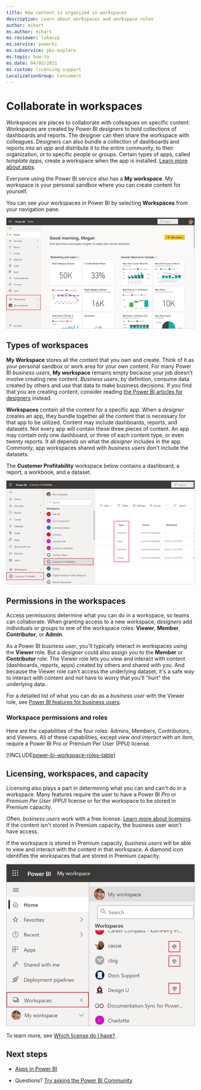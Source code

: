 ```yaml
---
title: How content is organized in workspaces
description: Learn about workspaces and workspace roles
author: mihart
ms.author: mihart
ms.reviewer: lukaszp
ms.service: powerbi
ms.subservice: pbi-explore
ms.topic: how-to
ms.date: 04/02/2021
ms.custom: licensing support
LocalizationGroup: Consumers
---
```


# Collaborate in workspaces

 *Workspaces* are places to collaborate with colleagues on specific content. Workspaces are created by Power BI *designers* to hold collections of dashboards and reports. The designer can then share the workspace with colleagues. Designers can also bundle a collection of dashboards and reports into an *app* and distribute it to the entire community, to their organization, or to specific people or groups. Certain types of apps, called *template apps*, create a workspace when the app is installed. [Learn more about apps](end-user-apps.md). 

 Everyone using the Power BI service also has a **My workspace**.  My workspace is your personal sandbox where you can create content for yourself.

 You can see your workspaces in Power BI by selecting **Workspaces** from your navigation pane.

 ![Screenshot shows navigation pane showing two types of workspaces.](media/end-user-workspaces/power-bi-home-workspace.png)

## Types of workspaces
**My Workspace** stores all the content that you own and create. Think of it as your personal sandbox or work area for your own content. For many Power BI *business users*, **My workspace** remains empty because your job doesn't involve creating new content. *Business users*, by definition, consume data created by others and use that data to make business decisions. If you find that you are creating content, consider reading [the Power BI articles for designers](../create-reports/index.yml) instead.

**Workspaces** contain all the content for a specific app. When a *designer* creates an app, they bundle together all the content that is necessary for that app to be utilized. Content may include dashboards, reports, and datasets. Not every app will contain these three pieces of content. An app may contain only one dashboard, or three of each content type, or even twenty reports. It all depends on what the *designer* includes in the app. Commonly, app workspaces shared with *business users* don't include the datasets.

The **Customer Profitability** workspace below contains a dashboard, a report, a workbook, and a dataset.

![Screenshot shows how a workspace appears under the Workspaces menu item and contains reports and a dashboard.](media/end-user-workspaces/power-bi-app-workspace.png)

## Permissions in the workspaces

Access permissions determine what you can do in a workspace, so teams can collaborate.  When granting access to a new workspace, *designers* add individuals or groups to one of the workspace roles: **Viewer**, **Member**, **Contributor**, or **Admin**. 


As a Power BI *business user*, you'll typically interact in workspaces using the **Viewer** role. But a *designer* could also assign you to the **Member** or **Contributor** role. The Viewer role lets you view and interact with content (dashboards, reports, apps) created by others and shared with you. And because the Viewer role can't access the underlying dataset, it's a safe way to interact with content and not have to worry that you'll "hurt" the underlying data.


For a detailed list of what you can do as a *business user* with the Viewer role, see [Power BI features for business users](end-user-features.md).


### Workspace permissions and roles

Here are the capabilities of the four roles: Admins, Members, Contributors, and Viewers. All of these capabilities, except *view and interact with an item*, require a Power BI Pro or Premium Per User (PPU) license.

[!INCLUDE[power-bi-workspace-roles-table](../includes/power-bi-workspace-roles-table.md)]

## Licensing, workspaces, and capacity
Licensing also plays a part in determining what you can and can't do in a workspace. Many features require the user to have a Power BI *Pro* or *Premium Per User (PPU)* license or for the workspace to be stored in Premium capacity. 

Often, *business users* work with a free license. [Learn more about licensing](end-user-license.md). If the content isn't stored in Premium capacity, the business user won't have access.

If the workspace is stored in Premium capacity, *business users* will be able to view and interact with the content in that workspace. A diamond icon identifies the workspaces that are stored in Premium capacity.

![Workspaces selected](media/end-user-workspaces/power-bi-diamonds.png)

To learn more, see [Which license do I have?](end-user-license.md).



## Next steps
* [Apps in Power BI](end-user-apps.md)    

* Questions? [Try asking the Power BI Community](https://community.powerbi.com/)

